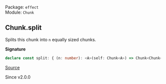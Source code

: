 Package: `effect`<br />
Module: `Chunk`<br />

## Chunk.split

Splits this chunk into `n` equally sized chunks.

**Signature**

```ts
declare const split: { (n: number): <A>(self: Chunk<A>) => Chunk<Chunk<A>>; <A>(self: Chunk<A>, n: number): Chunk<Chunk<A>>; }
```

[Source](https://github.com/Effect-TS/effect/tree/main/packages/effect/src/Chunk.ts#L1080)

Since v2.0.0